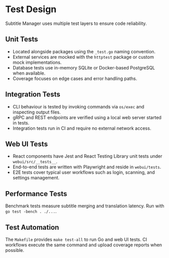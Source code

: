 <!-- file: docs/TEST_DESIGN.md -->

# Test Design

Subtitle Manager uses multiple test layers to ensure code reliability.

## Unit Tests

- Located alongside packages using the `_test.go` naming convention.
- External services are mocked with the `httptest` package or custom mock implementations.
- Database tests use in-memory SQLite or Docker-based PostgreSQL when available.
- Coverage focuses on edge cases and error handling paths.

## Integration Tests

- CLI behaviour is tested by invoking commands via `os/exec` and inspecting output files.
- gRPC and REST endpoints are verified using a local web server started in tests.
- Integration tests run in CI and require no external network access.

## Web UI Tests

- React components have Jest and React Testing Library unit tests under `webui/src/__tests__`.
- End-to-end tests are written with Playwright and reside in `webui/tests`.
- E2E tests cover typical user workflows such as login, scanning, and settings management.

## Performance Tests

Benchmark tests measure subtitle merging and translation latency.
Run with `go test -bench . ./...`.

## Test Automation

The `Makefile` provides `make test-all` to run Go and web UI tests.
CI workflows execute the same command and upload coverage reports when possible.
